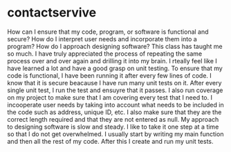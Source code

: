 # contactservive
How can I ensure that my code, program, or software is functional and secure?
How do I interpret user needs and incorporate them into a program?
How do I approach designing software?
This class has taught me so much. I have truly appreciated the process of repeating the same process over and over again and drilling it into my brain. I rteally feel like I have learned a lot and have a good grasp on unit testing. To ensure that my code is functional, I have been running it after every few lines of code. I know that it is secure beacause I have run many unit tests on it. After every single unit test, I run the test and ensuyre that it passes. I also run coverage on my project to make sure that I am covering every test that I need to. 
I incooperate user needs by taking into account what needs to be included in the code such as address, unique ID, etc. I also make sure that they are the correct length required and that they are not entered as null. 
My approach to designing software is slow and steady. I like to take it one step at a time so that I do not get overwhelmed. I usually start by writing my main function and then all the rest of my code. After this I create and run my unit tests. 
